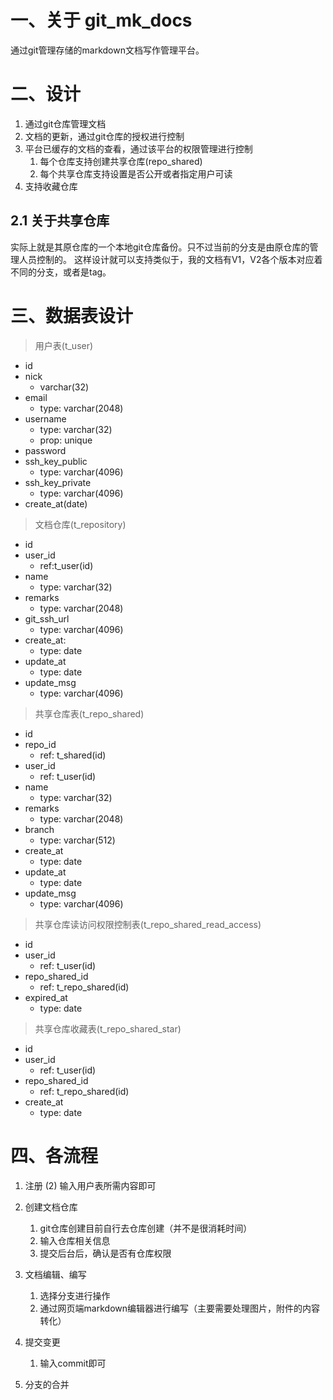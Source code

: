 # 一、关于 git_mk_docs
通过git管理存储的markdown文档写作管理平台。

# 二、设计
1. 通过git仓库管理文档
2. 文档的更新，通过git仓库的授权进行控制
3. 平台已缓存的文档的查看，通过该平台的权限管理进行控制
   1. 每个仓库支持创建共享仓库(repo_shared)
   2. 每个共享仓库支持设置是否公开或者指定用户可读
4. 支持收藏仓库

## 2.1 关于共享仓库
实际上就是其原仓库的一个本地git仓库备份。只不过当前的分支是由原仓库的管理人员控制的。
这样设计就可以支持类似于，我的文档有V1，V2各个版本对应着不同的分支，或者是tag。

# 三、数据表设计
> 用户表(t_user)
- id
- nick
  - varchar(32)
- email
  - type: varchar(2048)
- username
  - type: varchar(32) 
  - prop: unique
- password
- ssh_key_public
  - type: varchar(4096)
- ssh_key_private
  - type: varchar(4096)
- create_at(date)

> 文档仓库(t_repository)
- id
- user_id
  - ref:t_user(id)
- name
  - type: varchar(32)
- remarks
  - type: varchar(2048)
- git_ssh_url
  - type: varchar(4096)
- create_at:
  - type: date
- update_at
  - type: date
- update_msg
  - type: varchar(4096)

> 共享仓库表(t_repo_shared)
- id
- repo_id
  - ref: t_shared(id)
- user_id
  - ref: t_user(id)
- name
  - type: varchar(32)
- remarks
  - type: varchar(2048)
- branch
  - type: varchar(512)
- create_at
  - type: date
- update_at
  - type: date
- update_msg
  - type: varchar(4096)
    
> 共享仓库读访问权限控制表(t_repo_shared_read_access)
- id
- user_id
  - ref: t_user(id)
- repo_shared_id
  - ref: t_repo_shared(id)
- expired_at
  - type: date

> 共享仓库收藏表(t_repo_shared_star)
- id
- user_id
  - ref: t_user(id)
- repo_shared_id
  - ref: t_repo_shared(id)
- create_at
  - type: date

# 四、各流程
1. 注册
(2) 输入用户表所需内容即可

2. 创建文档仓库
   1. git仓库创建目前自行去仓库创建（并不是很消耗时间）
   2. 输入仓库相关信息
   3. 提交后台后，确认是否有仓库权限
   
3. 文档编辑、编写
    1. 选择分支进行操作
    2. 通过网页端markdown编辑器进行编写（主要需要处理图片，附件的内容转化）

4. 提交变更
   1. 输入commit即可

5. 分支的合并